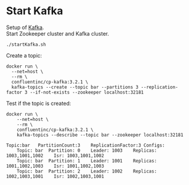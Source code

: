 # Start Kafka
Setup of [Kafka](http://docs.confluent.io/current/cp-docker-images/docs/tutorials/clustered-deployment.html).  
Start Zookeeper cluster and Kafka cluster.
```
./startKafka.sh
```

Create a topic:
```
docker run \
  --net=host \
  --rm \
  confluentinc/cp-kafka:3.2.1 \
  kafka-topics --create --topic bar --partitions 3 --replication-factor 3 --if-not-exists --zookeeper localhost:32181
```

Test if the topic is created:
```
docker run \
    --net=host \
    --rm \
    confluentinc/cp-kafka:3.2.1 \
    kafka-topics --describe --topic bar --zookeeper localhost:32181
```
```
Topic:bar	PartitionCount:3	ReplicationFactor:3	Configs:
	Topic: bar	Partition: 0	Leader: 1003	Replicas: 1003,1001,1002	Isr: 1003,1001,1002
	Topic: bar	Partition: 1	Leader: 1001	Replicas: 1001,1002,1003	Isr: 1001,1002,1003
	Topic: bar	Partition: 2	Leader: 1002	Replicas: 1002,1003,1001	Isr: 1002,1003,1001
```